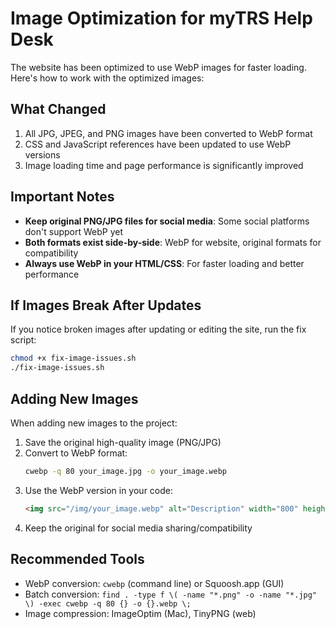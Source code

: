 # Image Optimization for myTRS Help Desk

The website has been optimized to use WebP images for faster loading. Here's how to work with the optimized images:

## What Changed

1. All JPG, JPEG, and PNG images have been converted to WebP format
2. CSS and JavaScript references have been updated to use WebP versions
3. Image loading time and page performance is significantly improved

## Important Notes

- **Keep original PNG/JPG files for social media**: Some social platforms don't support WebP yet
- **Both formats exist side-by-side**: WebP for website, original formats for compatibility
- **Always use WebP in your HTML/CSS**: For faster loading and better performance

## If Images Break After Updates

If you notice broken images after updating or editing the site, run the fix script:

```bash
chmod +x fix-image-issues.sh
./fix-image-issues.sh
```

## Adding New Images

When adding new images to the project:

1. Save the original high-quality image (PNG/JPG)
2. Convert to WebP format:
   ```bash
   cwebp -q 80 your_image.jpg -o your_image.webp
   ```
3. Use the WebP version in your code:
   ```html
   <img src="/img/your_image.webp" alt="Description" width="800" height="600">
   ```
4. Keep the original for social media sharing/compatibility

## Recommended Tools

- WebP conversion: `cwebp` (command line) or Squoosh.app (GUI)
- Batch conversion: `find . -type f \( -name "*.png" -o -name "*.jpg" \) -exec cwebp -q 80 {} -o {}.webp \;`
- Image compression: ImageOptim (Mac), TinyPNG (web)
